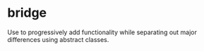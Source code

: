 # bridge

<p> 
Use to progressively add functionality while separating out major differences using abstract classes. <br/>
</p>
